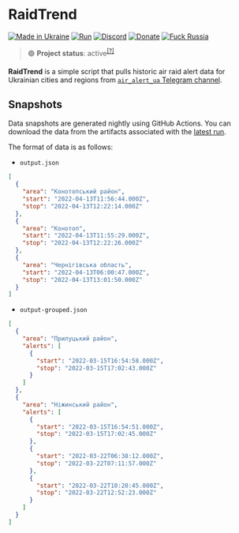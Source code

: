 # RaidTrend

[![Made in Ukraine](https://img.shields.io/badge/made_in-ukraine-ffd700.svg?labelColor=0057b7)](https://vshymanskyy.github.io/StandWithUkraine)
[![Run](https://img.shields.io/github/workflow/status/Tyrrrz/RaidTrend/run/master)](https://github.com/Tyrrrz/RaidTrend/actions)
[![Discord](https://img.shields.io/discord/869237470565392384?label=discord)](https://discord.gg/2SUWKFnHSm)
[![Donate](https://img.shields.io/badge/donate-$$$-8a2be2.svg)](https://tyrrrz.me/donate)
[![Fuck Russia](https://img.shields.io/badge/fuck-russia-e4181c.svg?labelColor=000000)](https://twitter.com/Tyrrrz/status/1495972128977571848)

> 🟢 **Project status**: active<sup>[[?]](https://github.com/Tyrrrz/.github/blob/master/docs/project-status.md)</sup>

**RaidTrend** is a simple script that pulls historic air raid alert data for Ukrainian cities and regions from [`air_alert_ua` Telegram channel](https://t.me/air_alert_ua).

## Snapshots

Data snapshots are generated nightly using GitHub Actions.
You can download the data from the artifacts associated with the [latest run](https://github.com/Tyrrrz/RaidTrend/actions/workflows/run.yaml).

The format of data is as follows:

- `output.json`

```json
[
  {
    "area": "Конотопський район",
    "start": "2022-04-13T11:56:44.000Z",
    "stop": "2022-04-13T12:22:14.000Z"
  },
  {
    "area": "Конотоп",
    "start": "2022-04-13T11:55:29.000Z",
    "stop": "2022-04-13T12:22:26.000Z"
  },
  {
    "area": "Чернігівська область",
    "start": "2022-04-13T06:00:47.000Z",
    "stop": "2022-04-13T13:01:50.000Z"
  }
]
```

- `output-grouped.json`

```json
[
  {
    "area": "Прилуцький район",
    "alerts": [
      {
        "start": "2022-03-15T16:54:58.000Z",
        "stop": "2022-03-15T17:02:43.000Z"
      }
    ]
  },
  {
    "area": "Ніжинський район",
    "alerts": [
      {
        "start": "2022-03-15T16:54:51.000Z",
        "stop": "2022-03-15T17:02:45.000Z"
      },
      {
        "start": "2022-03-22T06:38:12.000Z",
        "stop": "2022-03-22T07:11:57.000Z"
      },
      {
        "start": "2022-03-22T10:20:45.000Z",
        "stop": "2022-03-22T12:52:23.000Z"
      }
    ]
  }
]
```
